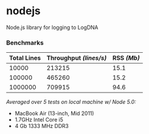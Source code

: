 # nodejs
Node.js library for logging to LogDNA

### Benchmarks
| **Total Lines** | **Throughput** *(lines/s)* | **RSS** *(Mb)* |
|-----------------|----------------------------|----------------|
|      10000      |          213215            |      15.1      |
|      100000     |          465260            |      15.2      |
|      1000000    |          709915            |      94.6      |

   *Averaged over 5 tests on local machine w/ Node 5.0:*
   * MacBook Air (13-inch, Mid 2011)
   * 1.7GHz Intel Core i5
   * 4 Gb 1333 MHz DDR3
